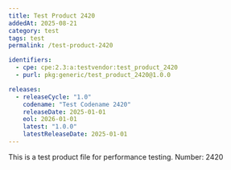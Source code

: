 ```yaml
---
title: Test Product 2420
addedAt: 2025-08-21
category: test
tags: test
permalink: /test-product-2420

identifiers:
  - cpe: cpe:2.3:a:testvendor:test_product_2420
  - purl: pkg:generic/test_product_2420@1.0.0

releases:
  - releaseCycle: "1.0"
    codename: "Test Codename 2420"
    releaseDate: 2025-01-01
    eol: 2026-01-01
    latest: "1.0.0"
    latestReleaseDate: 2025-01-01
---
```


This is a test product file for performance testing. Number: 2420
